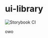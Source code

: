 # ui-library
![Storybook CI](https://github.com/hack-the-6ix/ui-library/workflows/Storybook%20CI/badge.svg?branch=master)

owo
